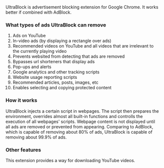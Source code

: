 UltraBlock is advertisement blocking extension for Google Chrome. It works better if combined with AdBlock.

### What types of ads UltraBlock can remove

1. Ads on YouTube
2. In-video ads (by displaying a rectangle over ads)
3. Recommended videos on YouTube and all videos that are irrelevant to the currently playing video
4. Prevents websited from detecting that ads are removed
5. Bypasses url shorteners that display ads
6. Pop-ups and alerts
7. Google analytics and other tracking scripts
8. Website usage reporting scripts
9. Recommended articles, posts, images, etc
10. Enables selecting and copying protected content

### How it works

UltraBlock injects a certain script in webpages. The script then prepares the environment, overrides almost all built-in functions and controlls the execution of all webpages' scripts. Webpage content is not displayed until all ads are removed or prevented from appearing. Comparing to AdBlock, which is capable of removing about 80% of ads, UltraBlock is capable of removing about 99.9% of ads.

### Other features

This extension provides a way for downloading YouTube videos.